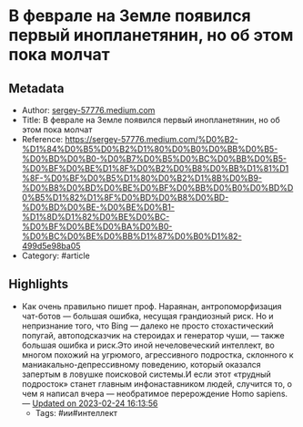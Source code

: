 # В феврале на Земле появился первый инопланетянин, но об этом пока молчат

## Metadata
- Author: [sergey-57776.medium.com]()
- Title: В феврале на Земле появился первый инопланетянин, но об этом пока молчат
- Reference: https://sergey-57776.medium.com/%D0%B2-%D1%84%D0%B5%D0%B2%D1%80%D0%B0%D0%BB%D0%B5-%D0%BD%D0%B0-%D0%B7%D0%B5%D0%BC%D0%BB%D0%B5-%D0%BF%D0%BE%D1%8F%D0%B2%D0%B8%D0%BB%D1%81%D1%8F-%D0%BF%D0%B5%D1%80%D0%B2%D1%8B%D0%B9-%D0%B8%D0%BD%D0%BE%D0%BF%D0%BB%D0%B0%D0%BD%D0%B5%D1%82%D1%8F%D0%BD%D0%B8%D0%BD-%D0%BD%D0%BE-%D0%BE%D0%B1-%D1%8D%D1%82%D0%BE%D0%BC-%D0%BF%D0%BE%D0%BA%D0%B0-%D0%BC%D0%BE%D0%BB%D1%87%D0%B0%D1%82-499d5e98ba05
- Category: #article

## Highlights
- Как очень правильно пишет проф. Нараянан, антропоморфизация чат-ботов — большая ошибка, несущая грандиозный риск. Но и непризнание того, что Bing — далеко не просто стохастический попугай, автоподсказчик на стероидах и генератор чуши, — также большая ошибка и риск.Это иной нечеловеческий интеллект, во многом похожий на угрюмого, агрессивного подростка, склонного к маниакально-депрессивному поведению, который оказался запертым в ловушке поисковой системы.И если этот «трудный подросток» станет главным инфонаставником людей, случится то, о чем я написал вчера — необратимое перерождение Homo sapiens. — [Updated on 2023-02-24 16:13:56](https://hyp.is/GAq56rRFEe20Z1tz9DbxLg/sergey-57776.medium.com/%D0%B2-%D1%84%D0%B5%D0%B2%D1%80%D0%B0%D0%BB%D0%B5-%D0%BD%D0%B0-%D0%B7%D0%B5%D0%BC%D0%BB%D0%B5-%D0%BF%D0%BE%D1%8F%D0%B2%D0%B8%D0%BB%D1%81%D1%8F-%D0%BF%D0%B5%D1%80%D0%B2%D1%8B%D0%B9-%D0%B8%D0%BD%D0%BE%D0%BF%D0%BB%D0%B0%D0%BD%D0%B5%D1%82%D1%8F%D0%BD%D0%B8%D0%BD-%D0%BD%D0%BE-%D0%BE%D0%B1-%D1%8D%D1%82%D0%BE%D0%BC-%D0%BF%D0%BE%D0%BA%D0%B0-%D0%BC%D0%BE%D0%BB%D1%87%D0%B0%D1%82-499d5e98ba05)
   - Tags: #ии#интеллект
